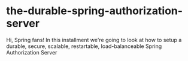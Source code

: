 # the-durable-spring-authorization-server
Hi, Spring fans! In this installment we're going to look at how to setup a durable, secure, scalable, restartable, load-balanceable Spring Authorization Server
